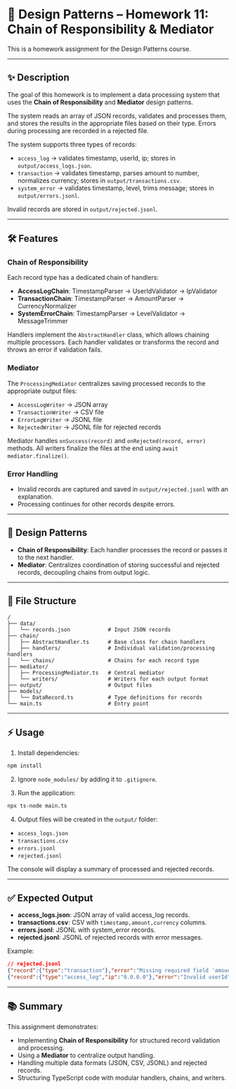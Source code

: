 # 📢 Design Patterns – Homework 11: Chain of Responsibility & Mediator
This is a homework assignment for the Design Patterns course.

---

## ✨ Description
The goal of this homework is to implement a data processing system that uses the **Chain of Responsibility** and **Mediator** design patterns.

The system reads an array of JSON records, validates and processes them, and stores the results in the appropriate files based on their type. Errors during processing are recorded in a rejected file.

The system supports three types of records:
- `access_log` → validates timestamp, userId, ip; stores in `output/access_logs.json`.
- `transaction` → validates timestamp, parses amount to number, normalizes currency; stores in `output/transactions.csv`.
- `system_error` → validates timestamp, level, trims message; stores in `output/errors.jsonl`.

Invalid records are stored in `output/rejected.jsonl`.

---

## 🛠 Features

### Chain of Responsibility
Each record type has a dedicated chain of handlers:
- **AccessLogChain**: TimestampParser → UserIdValidator → IpValidator
- **TransactionChain**: TimestampParser → AmountParser → CurrencyNormalizer
- **SystemErrorChain**: TimestampParser → LevelValidator → MessageTrimmer

Handlers implement the `AbstractHandler` class, which allows chaining multiple processors. Each handler validates or transforms the record and throws an error if validation fails.

### Mediator
The `ProcessingMediator` centralizes saving processed records to the appropriate output files:
- `AccessLogWriter` → JSON array
- `TransactionWriter` → CSV file
- `ErrorLogWriter` → JSONL file
- `RejectedWriter` → JSONL file for rejected records

Mediator handles `onSuccess(record)` and `onRejected(record, error)` methods. All writers finalize the files at the end using `await mediator.finalize()`.

### Error Handling
- Invalid records are captured and saved in `output/rejected.jsonl` with an explanation.
- Processing continues for other records despite errors.

---

## 🧩 Design Patterns

- **Chain of Responsibility**: Each handler processes the record or passes it to the next handler.
- **Mediator**: Centralizes coordination of storing successful and rejected records, decoupling chains from output logic.

---

## 📁 File Structure
```
/
├── data/
│   └── records.json            # Input JSON records
├── chain/
│   ├── AbstractHandler.ts      # Base class for chain handlers
│   ├── handlers/               # Individual validation/processing handlers
│   └── chains/                 # Chains for each record type
├── mediator/
│   ├── ProcessingMediator.ts   # Central mediator
│   └── writers/                # Writers for each output format
├── output/                     # Output files
├── models/
│   └── DataRecord.ts           # Type definitions for records
└── main.ts                     # Entry point
```

---

## ⚡ Usage

1. Install dependencies:
```bash
npm install
```

2. Ignore `node_modules/` by adding it to `.gitignore`.

3. Run the application:
```bash
npx ts-node main.ts
```

4. Output files will be created in the `output/` folder:
- `access_logs.json`
- `transactions.csv`
- `errors.jsonl`
- `rejected.jsonl`

The console will display a summary of processed and rejected records.

---

## ✅ Expected Output
- **access_logs.json**: JSON array of valid access_log records.
- **transactions.csv**: CSV with `timestamp,amount,currency` columns.
- **errors.jsonl**: JSONL with system_error records.
- **rejected.jsonl**: JSONL of rejected records with error messages.

Example:
```json
// rejected.jsonl
{"record":{"type":"transaction"},"error":"Missing required field 'amount'"}
{"record":{"type":"access_log","ip":"0.0.0.0"},"error":"Invalid userId"}
```

---

## 📚 Summary
This assignment demonstrates:
- Implementing **Chain of Responsibility** for structured record validation and processing.
- Using a **Mediator** to centralize output handling.
- Handling multiple data formats (JSON, CSV, JSONL) and rejected records.
- Structuring TypeScript code with modular handlers, chains, and writers.

